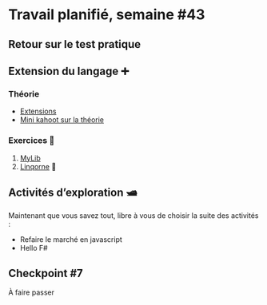# Travail planifié, semaine #43

## Retour sur le test pratique

## Extension du langage ➕

### Théorie
- [Extensions](../supports/source/05-Extension.md)
- [Mini kahoot sur la théorie](https://create.kahoot.it/share/extensions-c/04b96e44-3d73-47c0-b888-f8746aa7c99f)

###  Exercices 🔨
1. [MyLib](../exos/mylib/README.md)
2. [Linqorne](../exos/linqorne/README.md) 🦄

## Activités d’exploration 🛥
Maintenant que vous savez tout, libre à vous de choisir la suite des activités :

- Refaire le marché en javascript
- Hello F#

## Checkpoint #7
À faire passer